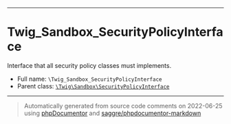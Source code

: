 ***

# Twig_Sandbox_SecurityPolicyInterface

Interface that all security policy classes must implements.



* Full name: `\Twig_Sandbox_SecurityPolicyInterface`
* Parent class: [`\Twig\Sandbox\SecurityPolicyInterface`](./Twig/Sandbox/SecurityPolicyInterface.md)






***
> Automatically generated from source code comments on 2022-06-25 using [phpDocumentor](http://www.phpdoc.org/) and [saggre/phpdocumentor-markdown](https://github.com/Saggre/phpDocumentor-markdown)
